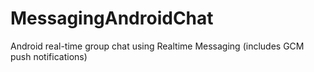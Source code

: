 # MessagingAndroidChat
Android real-time group chat using Realtime Messaging (includes GCM push notifications)
